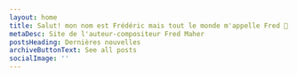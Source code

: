 ```yaml
---
layout: home
title: Salut! mon nom est Frédéric mais tout le monde m'appelle Fred 🎸
metaDesc: Site de l'auteur-compositeur Fred Maher
postsHeading: Dernières nouvelles
archiveButtonText: See all posts
socialImage: ''
---
```

